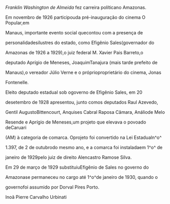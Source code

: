 

*Franklin Washington de Almeida* fez carreira políticano Amazonas.



Em novembro de 1926 participouda pré-inauguração do cinema O Popular,em

Manaus, importante evento social quecontou com a presença de

personalidadesilustres do estado, como Efigênio Sales(governador do

Amazonas de 1926 a 1929),o juiz federal M. Xavier Pais Barreto,o

deputado Aprígio de Meneses, JoaquimTanajura (mais tarde prefeito de

Manaus),o vereador Júlio Verne e o próprioproprietário do cinema, Jonas

Fontenelle.



Eleito deputado estadual sob ogoverno de Efigênio Sales, em 20

desetembro de 1928 apresentou, junto comos deputados Raul Azevedo,

Gentil AugustoBittencourt, Anquises Cabral Raposa Câmara, Análiode Melo

Resende e Aprígio de Meneses,um projeto que elevava o povoado deCaruari

(AM) à categoria de comarca. Oprojeto foi convertido na Lei Estadualn^o^

1.397, de 2 de outubrodo mesmo ano, e a comarca foi instaladaem 1^o^ de

janeiro de 1929pelo juiz de direito Alencastro Ramose Silva.



Em 29 de março de 1929 substituiuEfigênio de Sales no governo do

Amazonase permaneceu no cargo até 1^o^de janeiro de 1930, quando o

governofoi assumido por Dorval Pires Porto.



Inoã Pierre Carvalho Urbinati



